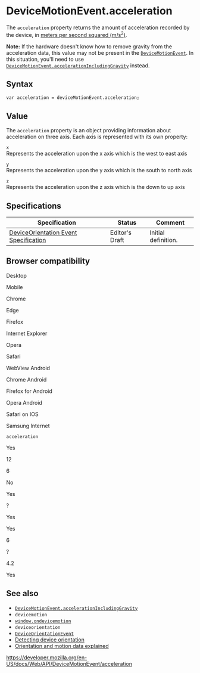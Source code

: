 # DeviceMotionEvent.acceleration

The `acceleration` property returns the amount of acceleration recorded by the device, in [meters per second squared (m/s<sup>2</sup>)](https://en.wikipedia.org/wiki/Meter_per_second_squared).

**Note:** If the hardware doesn't know how to remove gravity from the acceleration data, this value may not be present in the [`DeviceMotionEvent`](../devicemotionevent). In this situation, you'll need to use [`DeviceMotionEvent.accelerationIncludingGravity`](accelerationincludinggravity) instead.

## Syntax

    var acceleration = deviceMotionEvent.acceleration;

## Value

The `acceleration` property is an object providing information about acceleration on three axis. Each axis is represented with its own property:

`x`  
Represents the acceleration upon the x axis which is the west to east axis

`y`  
Represents the acceleration upon the y axis which is the south to north axis

`z`  
Represents the acceleration upon the z axis which is the down to up axis

## Specifications

<table><thead><tr class="header"><th>Specification</th><th>Status</th><th>Comment</th></tr></thead><tbody><tr class="odd"><td><a href="https://w3c.github.io/deviceorientation/">DeviceOrientation Event Specification</a></td><td><span class="spec-ed">Editor's Draft</span></td><td>Initial definition.</td></tr></tbody></table>

## Browser compatibility

Desktop

Mobile

Chrome

Edge

Firefox

Internet Explorer

Opera

Safari

WebView Android

Chrome Android

Firefox for Android

Opera Android

Safari on IOS

Samsung Internet

`acceleration`

Yes

12

6

No

Yes

?

Yes

Yes

6

?

4.2

Yes

## See also

- [`DeviceMotionEvent.accelerationIncludingGravity`](accelerationincludinggravity)
- `devicemotion`
- [`window.ondevicemotion`](../window/ondevicemotion)
- `deviceorientation`
- [`DeviceOrientationEvent`](../deviceorientationevent)
- [Detecting device orientation](https://developer.mozilla.org/en-US/docs/Web/Events/Detecting_device_orientation)
- [Orientation and motion data explained](https://developer.mozilla.org/en-US/docs/Web/Events/Orientation_and_motion_data_explained)

<a href="https://developer.mozilla.org/en-US/docs/Web/API/DeviceMotionEvent/acceleration" class="_attribution-link">https://developer.mozilla.org/en-US/docs/Web/API/DeviceMotionEvent/acceleration</a>
